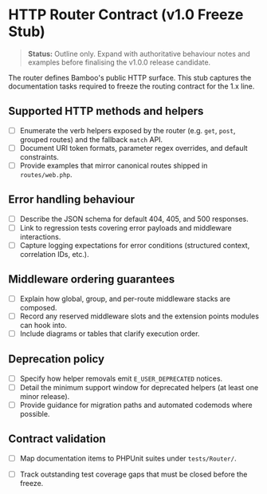 # HTTP Router Contract (v1.0 Freeze Stub)

> **Status:** Outline only. Expand with authoritative behaviour notes and examples before finalising the v1.0.0 release candidate.

The router defines Bamboo's public HTTP surface. This stub captures the documentation tasks required to freeze the routing contract for the 1.x line.

## Supported HTTP methods and helpers

- [ ] Enumerate the verb helpers exposed by the router (e.g. `get`, `post`, grouped routes) and the fallback `match` API.
- [ ] Document URI token formats, parameter regex overrides, and default constraints.
- [ ] Provide examples that mirror canonical routes shipped in `routes/web.php`.

## Error handling behaviour

- [ ] Describe the JSON schema for default 404, 405, and 500 responses.
- [ ] Link to regression tests covering error payloads and middleware interactions.
- [ ] Capture logging expectations for error conditions (structured context, correlation IDs, etc.).

## Middleware ordering guarantees

- [ ] Explain how global, group, and per-route middleware stacks are composed.
- [ ] Record any reserved middleware slots and the extension points modules can hook into.
- [ ] Include diagrams or tables that clarify execution order.

## Deprecation policy

- [ ] Specify how helper removals emit `E_USER_DEPRECATED` notices.
- [ ] Detail the minimum support window for deprecated helpers (at least one minor release).
- [ ] Provide guidance for migration paths and automated codemods where possible.

## Contract validation

- [ ] Map documentation items to PHPUnit suites under `tests/Router/`.
- [ ] Track outstanding test coverage gaps that must be closed before the freeze.


